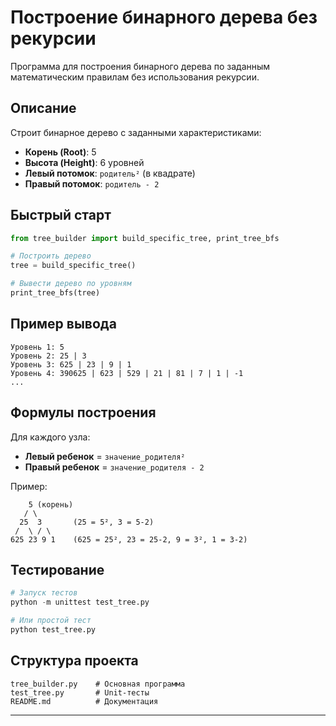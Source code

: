 # Построение бинарного дерева без рекурсии

Программа для построения бинарного дерева по заданным математическим правилам без использования рекурсии.

## Описание

Строит бинарное дерево с заданными характеристиками:
- **Корень (Root)**: 5
- **Высота (Height)**: 6 уровней
- **Левый потомок**: `родитель²` (в квадрате)
- **Правый потомок**: `родитель - 2`

## Быстрый старт

```python
from tree_builder import build_specific_tree, print_tree_bfs

# Построить дерево
tree = build_specific_tree()

# Вывести дерево по уровням
print_tree_bfs(tree)
```

## Пример вывода

```
Уровень 1: 5
Уровень 2: 25 | 3
Уровень 3: 625 | 23 | 9 | 1
Уровень 4: 390625 | 623 | 529 | 21 | 81 | 7 | 1 | -1
...
```

## Формулы построения

Для каждого узла:
- **Левый ребенок** = `значение_родителя²`
- **Правый ребенок** = `значение_родителя - 2`

Пример:
```
    5 (корень)
   / \
  25  3       (25 = 5², 3 = 5-2)
 /  \ / \
625 23 9 1    (625 = 25², 23 = 25-2, 9 = 3², 1 = 3-2)
```

## Тестирование

```python
# Запуск тестов
python -m unittest test_tree.py

# Или простой тест
python test_tree.py
```

## Структура проекта

```
tree_builder.py    # Основная программа
test_tree.py       # Unit-тесты
README.md          # Документация
```
---